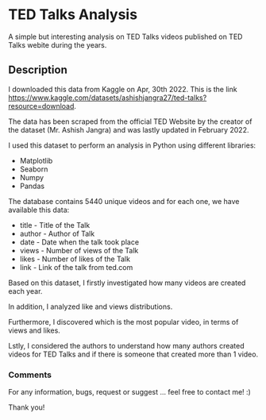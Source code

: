 # TED Talks Analysis

A simple but interesting analysis on TED Talks videos published on TED Talks webite during the years.

## Description

I downloaded this data from Kaggle on Apr, 30th 2022. This is the link https://www.kaggle.com/datasets/ashishjangra27/ted-talks?resource=download.

The data has been scraped from the official TED Website by the creator of the dataset (Mr. Ashish Jangra) and was lastly updated in February 2022.

I used this dataset to perform an analysis in Python using different libraries:

+ Matplotlib
+ Seaborn
+ Numpy
+ Pandas

The database contains 5440 unique videos and for each one, we have available this data:

+ title - Title of the Talk
+ author - Author of Talk
+ date - Date when the talk took place
+ views - Number of views of the Talk
+ likes - Number of likes of the Talk
+ link - Link of the talk from ted.com

Based on this dataset, I firstly investigated how many videos are created each year.

In addition, I analyzed like and views distributions.

Furthermore, I discovered which is the most popular video, in terms of views and likes.

Lstly, I considered the authors to understand how many authors created videos for TED Talks and if there is someone that created more than 1 video.

### Comments

For any information, bugs, request or suggest ... feel free to contact me! :)

Thank you!
